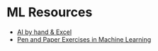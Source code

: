 # ML Resources

- [AI by hand & Excel](https://github.com/ImagineAILab/ai-by-hand-excel)
- [Pen and Paper Exercises in Machine Learning](https://arxiv.org/abs/2206.13446)
